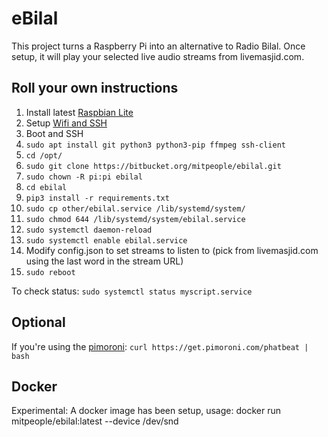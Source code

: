 # eBilal

This project turns a Raspberry Pi into an alternative to Radio Bilal. Once setup, it will play your selected live audio streams from livemasjid.com.

## Roll your own instructions

1. Install latest [Raspbian Lite](https://downloads.raspberrypi.org/raspbian_lite_latest)
2. Setup [Wifi and SSH](https://www.raspberrypi.org/documentation/configuration/wireless/headless.md)
3. Boot and SSH
4. `sudo apt install git python3 python3-pip ffmpeg ssh-client`
5. `cd /opt/`
6. `sudo git clone https://bitbucket.org/mitpeople/ebilal.git`
7. `sudo chown -R pi:pi ebilal`
8. `cd ebilal`
9. `pip3 install -r requirements.txt`
10. `sudo cp other/ebilal.service /lib/systemd/system/`
11. `sudo chmod 644 /lib/systemd/system/ebilal.service`
12. `sudo systemctl daemon-reload`
13. `sudo systemctl enable ebilal.service`
14. Modify config.json to set streams to listen to (pick from livemasjid.com using the last word in the stream URL)
15. `sudo reboot`

To check status:
`sudo systemctl status myscript.service`

## Optional

If you're using the [pimoroni](https://shop.pimoroni.com/products/pirate-radio-pi-zero-w-project-kit):
`curl https://get.pimoroni.com/phatbeat | bash`

## Docker
Experimental: A docker image has been setup, usage:
docker run mitpeople/ebilal:latest <mountname> --device /dev/snd 
